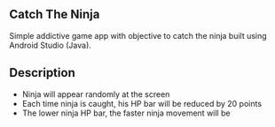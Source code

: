 ## Catch The Ninja
Simple addictive game app with objective to catch the ninja built using Android Studio (Java).


## Description
* Ninja will appear randomly at the screen
* Each time ninja is caught, his HP bar will be reduced by 20 points
* The lower ninja HP bar, the faster ninja movement will be
